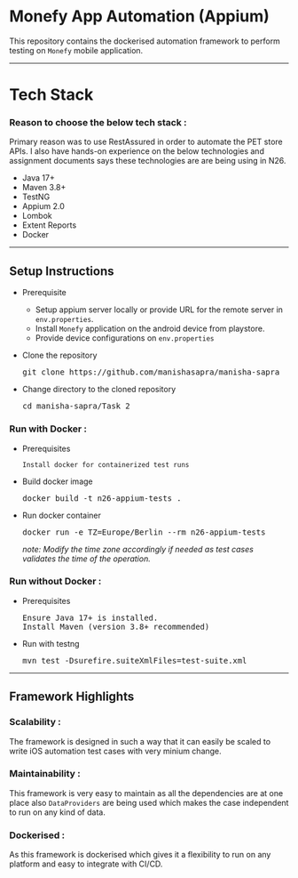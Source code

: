 # Monefy App Automation (Appium)

This repository contains the dockerised automation framework to perform testing on `Monefy` mobile application.

---

# Tech Stack

###  Reason to choose the below tech stack :
Primary reason was to use RestAssured in order to automate the PET store APIs. I also have hands-on experience on the below technologies and assignment documents says these technologies are are being using in N26.

- Java 17+
- Maven 3.8+
- TestNG
- Appium 2.0
- Lombok
- Extent Reports
- Docker

---
## Setup Instructions

- Prerequisite
    - Setup appium server locally or provide URL for the remote server in `env.properties`.
    - Install `Monefy` application on the android device from playstore.
    - Provide device configurations on `env.properties`


- Clone the repository
  <pre>git clone https://github.com/manishasapra/manisha-sapra</pre>
- Change directory to the cloned repository
  <pre>cd manisha-sapra/Task_2</pre>

### Run with Docker :

- Prerequisites

  `Install docker for containerized test runs`


- Build docker image
  <pre>docker build -t n26-appium-tests .</pre>
- Run docker container
  <pre>docker run -e TZ=Europe/Berlin --rm n26-appium-tests</pre>
    _note: Modify the time zone accordingly if needed as test cases validates the time of the operation._ 

### Run without Docker :

- Prerequisites
  <pre>Ensure Java 17+ is installed.<br/>Install Maven (version 3.8+ recommended)<br/></pre>
- Run with testng
  <pre>mvn test -Dsurefire.suiteXmlFiles=test-suite.xml</pre>

---
## Framework Highlights

### Scalability :
The framework is designed in such a way that it can easily be scaled to write iOS automation test cases with very minium change.

### Maintainability :
This framework is very easy to maintain as all the dependencies are at one place also `DataProviders` are being used which makes the case independent to run on any kind of data.

### Dockerised :
As this framework is dockerised which gives it a flexibility to run on any platform and easy to integrate with CI/CD.
